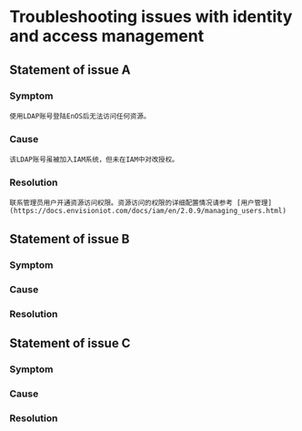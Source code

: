 # Troubleshooting issues with identity and access management


## Statement of issue A

### Symptom
    使用LDAP账号登陆EnOS后无法访问任何资源。

### Cause
    该LDAP账号虽被加入IAM系统，但未在IAM中对改授权。

### Resolution
    联系管理员用户开通资源访问权限。资源访问的权限的详细配置情况请参考 [用户管理](https://docs.envisioniot.com/docs/iam/en/2.0.9/managing_users.html)



## Statement of issue B

### Symptom

### Cause

### Resolution


## Statement of issue C

### Symptom

### Cause

### Resolution
